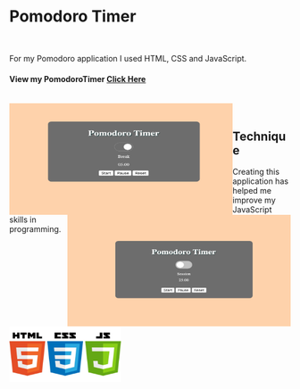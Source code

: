 # Pomodoro Timer

<br>

For my Pomodoro application I used HTML, CSS and JavaScript. 
<br>

#### View my PomodoroTimer [Click Here](https://graceec.github.io/PomodoroTimer/)

<br>

<img src ='break.png' img align='left' width='400' height='200'>
<img src ='session.png' img align='right' width='400' height='200'>

<br>

## Technique
Creating this application has helped me improve my JavaScript skills in programming. 
<p align:'center'>
<img src ="language.jpg" width="200" height="100">